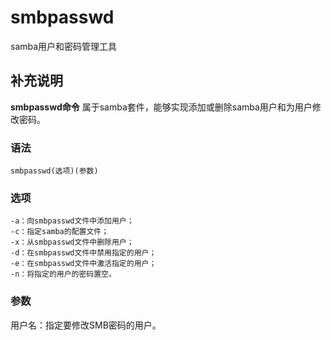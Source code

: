 smbpasswd
===

samba用户和密码管理工具

## 补充说明

**smbpasswd命令** 属于samba套件，能够实现添加或删除samba用户和为用户修改密码。

###  语法

```shell
smbpasswd(选项)(参数)
```

###  选项

```shell
-a：向smbpasswd文件中添加用户；
-c：指定samba的配置文件；
-x：从smbpasswd文件中删除用户；
-d：在smbpasswd文件中禁用指定的用户；
-e：在smbpasswd文件中激活指定的用户；
-n：将指定的用户的密码置空。
```

###  参数

用户名：指定要修改SMB密码的用户。


<!-- Linux命令行搜索引擎：https://github.com/wsdo/linux-complete-guide.git -->
